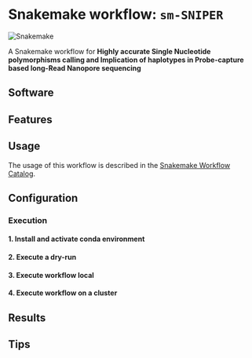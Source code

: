 # Snakemake workflow: `sm-SNIPER`

![Snakemake](https://img.shields.io/badge/snakemake-≥6.3.0-brightgreen.svg)


A Snakemake workflow for **Highly accurate Single Nucleotide polymorphisms calling and Implication of haplotypes in Probe-capture based long-Read Nanopore sequencing**


## Software

## Features

## Usage

The usage of this workflow is described in the [Snakemake Workflow Catalog](https://snakemake.github.io/snakemake-workflow-catalog/?usage=<owner>%2F<repo>).

## Configuration

### Execution

#### 1. Install and activate conda environment
#### 2. Execute a dry-run
#### 3. Execute workflow local
#### 4. Execute workflow on a cluster


## Results

## Tips